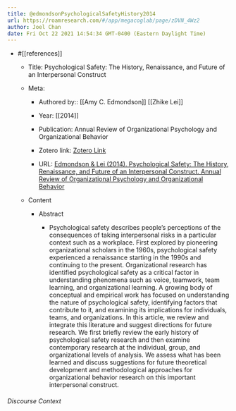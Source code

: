 ```yaml
---
title: @edmondsonPsychologicalSafetyHistory2014
url: https://roamresearch.com/#/app/megacoglab/page/zDVN_4Wz2
author: Joel Chan
date: Fri Oct 22 2021 14:54:34 GMT-0400 (Eastern Daylight Time)
---
```


- #[[references]]

    - Title: Psychological Safety: The History, Renaissance, and Future of an Interpersonal Construct

    - Meta:

        - Authored by:: [[Amy C. Edmondson]] [[Zhike Lei]]

        - Year: [[2014]]

        - Publication: Annual Review of Organizational Psychology and Organizational Behavior

        - Zotero link: [Zotero Link](zotero://select/items/7_NW5L4C3L)

        - URL: [Edmondson & Lei (2014). Psychological Safety: The History, Renaissance, and Future of an Interpersonal Construct. Annual Review of Organizational Psychology and Organizational Behavior](https://www.annualreviews.org/doi/10.1146/annurev-orgpsych-031413-091305)

    - Content

        - Abstract

            - Psychological safety describes people’s perceptions of the consequences of taking interpersonal risks in a particular context such as a workplace. First explored by pioneering organizational scholars in the 1960s, psychological safety experienced a renaissance starting in the 1990s and continuing to the present. Organizational research has identified psychological safety as a critical factor in understanding phenomena such as voice, teamwork, team learning, and organizational learning. A growing body of conceptual and empirical work has focused on understanding the nature of psychological safety, identifying factors that contribute to it, and examining its implications for individuals, teams, and organizations. In this article, we review and integrate this literature and suggest directions for future research. We first briefly review the early history of psychological safety research and then examine contemporary research at the individual, group, and organizational levels of analysis. We assess what has been learned and discuss suggestions for future theoretical development and methodological approaches for organizational behavior research on this important interpersonal construct.

###### Discourse Context


